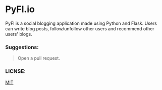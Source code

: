 # PyFl.io
PyFl is a social blogging application made using Python and Flask. Users can write blog posts, follow/unfollow other users and recommend other users' blogs.

### Suggestions:
> Open a pull request.

### LICNSE:
[MIT](https://github.com/mr-shubhshar/pyfl.io/blob/master/LICENSE)
